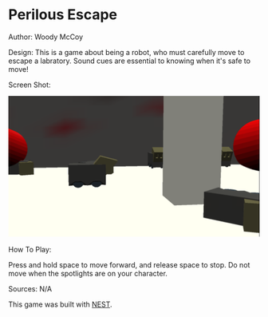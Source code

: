 # Perilous Escape

Author: Woody McCoy

Design: This is a game about being a robot, who must carefully move to escape a labratory. Sound cues are essential to knowing when it's safe to move!

Screen Shot:

![Screen Shot](screenshot.png)

How To Play:

Press and hold space to move forward, and release space to stop. Do not move when the spotlights are on your character.

Sources: N/A

This game was built with [NEST](NEST.md).

